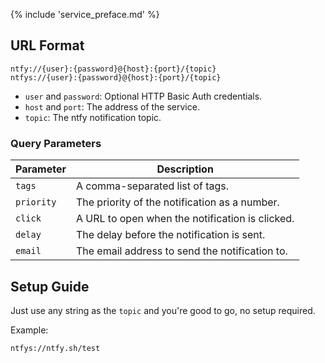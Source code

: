 {% include 'service_preface.md' %}

## URL Format

```text
ntfy://{user}:{password}@{host}:{port}/{topic}
ntfys://{user}:{password}@{host}:{port}/{topic}
```

- `user` and `password`: Optional HTTP Basic Auth credentials.
- `host` and `port`: The address of the service.
- `topic`: The ntfy notification topic.

### Query Parameters

| Parameter  | Description                                     |
| ---------- | ----------------------------------------------- |
| `tags`     | A comma-separated list of tags.                 |
| `priority` | The priority of the notification as a number.   |
| `click`    | A URL to open when the notification is clicked. |
| `delay`    | The delay before the notification is sent.      |
| `email`    | The email address to send the notification to.  |


## Setup Guide

Just use any string as the `topic` and you're good to go, no setup required.

Example:

```text
ntfys://ntfy.sh/test
```
